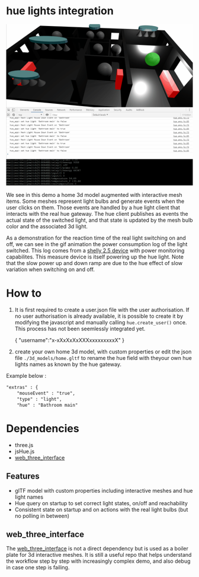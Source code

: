 # hue lights integration

<img src="./media/demo1.gif" width="600">

We see in this demo a home 3d model augmented with interactive mesh items. Some meshes represent light bulbs and generate events when the user clicks on them. Those events are handled by a hue light client that interacts with the real hue gateway. The hue client publishes as events the actual state of the switched light, and that state is updated by the mesh bulb color and the associated 3d light.

As a demonstration for the reaction time of the real light switching on and off, we can see in the gif animation the power consumption log of the light switched. This log comes from a [shelly 2.5 device](https://shelly.cloud/shelly-25-wifi-smart-relay-roller-shutter-home-automation/) with power monitoring capabilites. This measure device is itself powering up the hue light. Note that the slow power up and down ramp are due to the hue effect of slow variation when switching on and off.

# How to

1. It is first required to create a user.json file with the user authorisation. If no user authorisation is already available, it is possible to create it by modifying the javascript and manually calling `hue.create_user()` once. This process has not been seemlessly integrated yet.

    {
        "username":"x-xXxXxXxXXXxxxxxxxxxX"
    }

2. create your own home 3d model, with custom properties or edit the json file `./3d_models/home.gltf` to rename the hue field with theyour own hue lights names as known by the hue gateway.
 
Example below :

    "extras" : {
        "mouseEvent" : "true",
        "type" : "light",
        "hue" : "Bathroom main"


# Dependencies

* three.js
* jsHue.js  
* [web_three_interface](https://github.com/HomeSmartMesh/web_three_interface)

## Features
* glTF model with custom properties including interactive meshes and hue light names
* Hue query on startup to set correct light states, on/off and reachability
* Consistent state on startup and on actions with the real light bulbs (but no polling in between)

## web_three_interface
The [web_three_interface](https://github.com/HomeSmartMesh/web_three_interface) is not a direct dependency but is used as a boiler plate for 3d interactive meshes. It is still a useful repo that helps understand the workflow step by step with increasingly complex demo, and also debug in case one step is failing.

